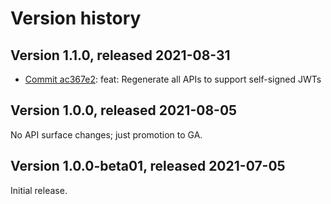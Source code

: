 # Version history

## Version 1.1.0, released 2021-08-31

- [Commit ac367e2](https://github.com/googleapis/google-cloud-dotnet/commit/ac367e2): feat: Regenerate all APIs to support self-signed JWTs

## Version 1.0.0, released 2021-08-05

No API surface changes; just promotion to GA.

## Version 1.0.0-beta01, released 2021-07-05

Initial release.

